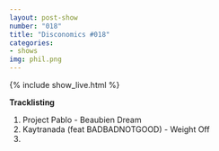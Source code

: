 ```yaml
---
layout: post-show
number: "018"
title: "Disconomics #018"
categories:
- shows
img: phil.png
---
```


{% include show_live.html %}

**Tracklisting**

1. Project Pablo - Beaubien Dream
1. Kaytranada (feat BADBADNOTGOOD) - Weight Off
1.
